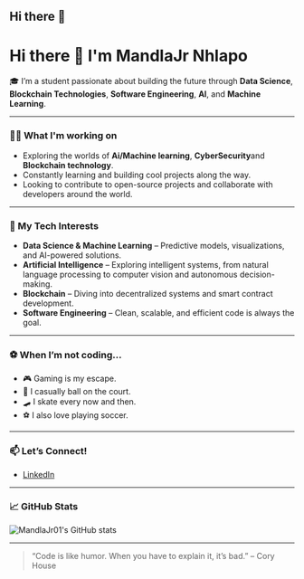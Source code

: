 ## Hi there 👋

# Hi there 👋 I'm MandlaJr Nhlapo

🎓 I’m a student passionate about building the future through **Data Science**, **Blockchain Technologies**, **Software Engineering**, **AI**, and **Machine Learning**.

---

### 👨‍💻 What I'm working on
- Exploring the worlds of **Ai/Machine learning**, **CyberSecurity**and **Blockchain technology**.
- Constantly learning and building cool projects along the way.
- Looking to contribute to open-source projects and collaborate with developers around the world.

---

### 🧠 My Tech Interests
- **Data Science & Machine Learning** – Predictive models, visualizations, and AI-powered solutions.
- **Artificial Intelligence** – Exploring intelligent systems, from natural language processing to computer vision and autonomous decision-making.
- **Blockchain** – Diving into decentralized systems and smart contract development.
- **Software Engineering** – Clean, scalable, and efficient code is always the goal.

---

### ⚽ When I’m not coding...
- 🎮 Gaming is my escape.
- 🏀 I casually ball on the court.
- 🛹 I skate every now and then.
- ⚽ I also love playing soccer.

---

### 📫 Let’s Connect!
- [LinkedIn]([https://www.linkedin.com/in/your-link](https://www.linkedin.com/in/mandlajr-nhlapo/))   


---

### 📈 GitHub Stats
![MandlaJr01's GitHub stats](https://github-readme-stats.vercel.app/api?username=MandlaJr01&show_icons=true&theme=radical)

---

> “Code is like humor. When you have to explain it, it’s bad.” – Cory House


<!--
**MandlaJr01/MandlaJr01** is a ✨ _special_ ✨ repository because its `README.md` (this file) appears on your GitHub profile.

Here are some ideas to get you started:

- 🔭 I’m currently working on ...
- 🌱 I’m currently learning ...
- 👯 I’m looking to collaborate on ...
- 🤔 I’m looking for help with ...
- 💬 Ask me about ...
- 📫 How to reach me: ...
- 😄 Pronouns: ...
- ⚡ Fun fact: ...
-->
